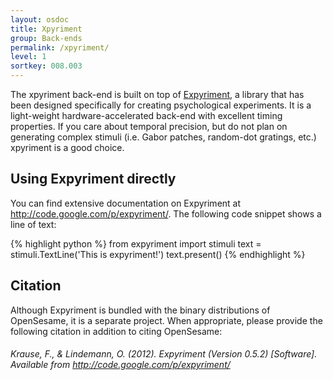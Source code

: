 ```yaml
---
layout: osdoc
title: Xpyriment
group: Back-ends
permalink: /xpyriment/
level: 1
sortkey: 008.003
---
```


The xpyriment back-end is built on top of [Expyriment][], a library that has been designed specifically for creating psychological experiments. It is a light-weight hardware-accelerated back-end with excellent timing properties. If you care about temporal precision, but do not plan on generating complex stimuli (i.e. Gabor patches, random-dot gratings, etc.) xpyriment is a good choice.

Using Expyriment directly
-------------------------

You can find extensive documentation on Expyriment at <http://code.google.com/p/expyriment/>. The following code snippet shows a line of text:

{% highlight python %}
from expyriment import stimuli
text = stimuli.TextLine('This is expyriment!')
text.present()
{% endhighlight %}

Citation
--------

Although Expyriment is bundled with the binary distributions of OpenSesame, it is a separate project. When appropriate, please provide the following citation in addition to citing OpenSesame:

###### Krause, F., & Lindemann, O. (2012). Expyriment (Version 0.5.2) [Software]. Available from <http://code.google.com/p/expyriment/>

[expyriment]: http://code.google.com/p/expyriment/